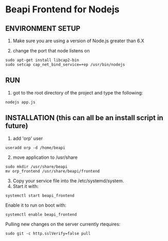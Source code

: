 # Beapi Frontend for Nodejs

## ENVIRONMENT SETUP
1. Make sure you are using a version of Node.js greater than 6.X

2. change the port that node listens on
```
sudo apt-get install libcap2-bin
sudo setcap cap_net_bind_service=+ep /usr/bin/nodejs
```


## RUN 
1. got to the root directory of the project and type the following:
```
nodejs app.js
```

## INSTALLATION (this can all be an install script in future)
1. add 'orp' user
```
useradd orp -d /home/beapi
```
2. move application to /usr/share
```
sudo mkdir /usr/share/beapi
mv orp_frontend /usr/share/beapi/frontend
```
3. Copy your service file into the /etc/systemd/system.
4. Start it with:
```
systemctl start beapi_frontend
```
Enable it to run on boot with:
```
systemctl enable beapi_frontend
```

Pulling new changes on the server currently rtequires:
```
sudo git -c http.sslVerify=false pull
```
